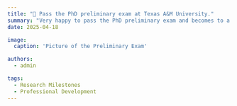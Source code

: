 ```yaml
---
title: "🎯 Pass the PhD preliminary exam at Texas A&M University."
summary: "Very happy to pass the PhD preliminary exam and becomes to a PhD candidate "
date: 2025-04-18

image:
  caption: 'Picture of the Preliminary Exam'

authors:
  - admin

tags:
  - Research Milestones
  - Professional Development
---
```


